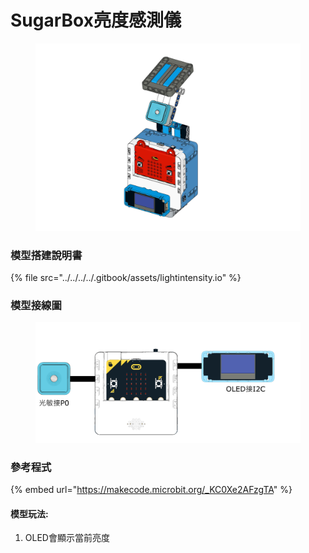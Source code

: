 # SugarBox亮度感測儀



<figure><img src="../../../../.gitbook/assets/Lesson2 Light sensor modeling.png" alt=""><figcaption></figcaption></figure>

### 模型搭建說明書

{% file src="../../../../.gitbook/assets/lightintensity.io" %}

### 模型接線圖

<figure><img src="../../../../.gitbook/assets/lightintensitywiring.png" alt=""><figcaption></figcaption></figure>

### 參考程式

{% embed url="https://makecode.microbit.org/_KC0Xe2AFzgTA" %}

#### 模型玩法:

1. OLED會顯示當前亮度
